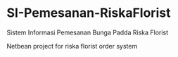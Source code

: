 # SI-Pemesanan-RiskaFlorist
Sistem Informasi Pemesanan Bunga Padda Riska Florist


Netbean project for riska florist order system
